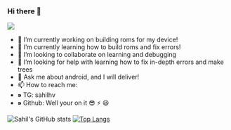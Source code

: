 ### Hi there 👋


![](https://komarev.com/ghpvc/?username=sahilhv)
<!--
**sahilhv/sahilhv** is a ✨ _special_ ✨ repository because its `README.md` (this file) appears on your GitHub profile.

Here are some ideas to get you started:
-->
- 🔭 I’m currently working on building roms for my device!
- 🌱 I’m currently learning how to build roms and fix errors!
- 👯 I’m looking to collaborate on learning and debugging
- 🤔 I’m looking for help with learning how to fix in-depth errors and make trees
- 💬 Ask me about android, and I will deliver!
- 📫 How to reach me: 
-    ⁍ TG: sahilhv
-    ⁍ Github: Well your on it 😎
 ⚡ 😆


![Sahil's GitHub stats](https://github-readme-stats.vercel.app/api?username=sahilhv&show_icons=true&theme=synthwave)
[![Top Langs](https://github-readme-stats.vercel.app/api/top-langs/?username=sahilhv&layout=compact)](https://github.com/anuraghazra/github-readme-stats)




